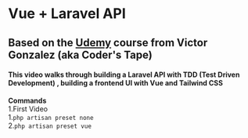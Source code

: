 # Vue + Laravel API
## Based on the [Udemy](https://www.udemy.com/laravel-api-development-vue-js-spa-from-scratch/) course from Victor Gonzalez (aka Coder's Tape)
#### This video walks through building a Laravel API with TDD (Test Driven Development) , building a frontend UI with Vue and Tailwind CSS
**Commands**  
1.First Video  
  1.`php artisan preset none`  
  2.`php artisan preset vue`  

